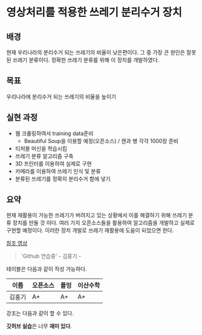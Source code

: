# **영상처리를 적용한 쓰레기 분리수거 장치**

## 배경
현재 우리나라의 분리수거 되는 쓰레기의 비율이 낮은편이다. 그 중 가장 큰 원인은 잘못된 쓰레기 분류이다. 정확한 쓰레기 분류를 위해 이 장치를 개발하였다.


## 목표
우리나라에 분리수거 되는 쓰레기의 비율을 높이기

## 실현 과정
+ 웹 크롤링하여서 training data준비
  + Beautiful Soup을 이용할 예정(오픈소스) / 캔과 병 각각 1000장 준비
+ 티처블 머신을 학습시킴
+ 쓰레기 분류 알고리즘 구축
+ 3D 프린터를 이용하여 실제로 구현
+ 카메라를 이용하여 쓰레기 인식 및 분류
+ 분류된 쓰레기를 정확히 분리수거 함에 넣기

## 요약
현재 재활용이 가능한 쓰레기가 버려지고 있는 상황에서 이를 해결하기 위해 쓰레기 분류 장치를 만들 것 이다. 여러 가지 오픈소스들을 활용하여 알고리즘을 개발하고 실제로 구현할 예정이다. 이러한 장치 개발로 쓰레기 재활용에 도움이 되었으면 한다.






[참조 영상](https://www.youtube.com/watch?v=MFJIOqxK6k8&t=146s)

> 'Github 연습중' - 김홍기 -

테이블은 다음과 같이 작성 가능하다.

이름|오픈소스|플밍|이산수학|
---|---|---|---|
김홍기|A+|A+|A+|

강조는 다음과 같이 할 수 있다.

**깃허브 실습**은 너무 **재미 있다**.
